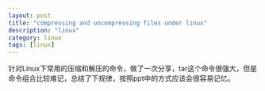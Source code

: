 ```yaml
---
layout: post
title: "compressing and uncompressing files under linux"
description: "linux"
category: linux
tags: [linux]
---
```


针对Linux下常用的压缩和解压的命令，做了一次分享，tar这个命令很强大，但是命令组合比较难记，总结了下规律，按照ppt中的方式应该会很容易记忆。


<script async class="speakerdeck-embed" data-id="468c63000b2801322b687e018f638151" data-ratio="1.33333333333333" src="//speakerdeck.com/assets/embed.js"></script>
